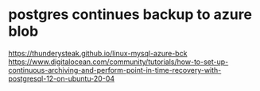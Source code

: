 # postgres continues backup to azure blob
https://thunderysteak.github.io/linux-mysql-azure-bck  
https://www.digitalocean.com/community/tutorials/how-to-set-up-continuous-archiving-and-perform-point-in-time-recovery-with-postgresql-12-on-ubuntu-20-04  

